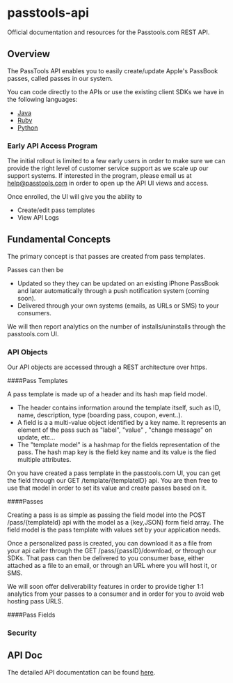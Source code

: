 passtools-api
=============

Official documentation and resources for the Passtools.com REST API.




## Overview

The PassTools API enables you to easily create/update Apple's PassBook passes, called passes in our system.

You can code directly to the APIs or use the existing client SDKs we have in the following languages:
* [Java](https://github.com/tello/passtools-java)
* [Ruby](https://github.com/tello/passtools-ruby)
* [Python](https://github.com/tello/passtools-python)



### Early API Access Program

The initial rollout is limited to a few early users in order to make sure we can provide the right level of customer service support as we scale up our support systems.
If interested in the program, please email us at help@passtools.com in order to open up the API UI views and access.

Once enrolled, the UI will give you the ability to 
* Create/edit pass templates
* View API Logs 


## Fundamental Concepts

The primary concept is that passes are created from pass templates. 

Passes can then be
* Updated so they they can be updated on an existing iPhone PassBook and later automatically 
through a push notification system (coming soon).
* Delivered through your own systems (emails, as URLs or SMS) to your consumers.

We will then report analytics on the number of installs/uninstalls through the passtools.com UI.



### API Objects

Our API objects are accessed through a REST architecture over https.

####Pass Templates

A pass template is made up of a header and its hash map field model.
* The header contains information around the template itself, such as ID, name, description, type (boarding pass, coupon, event..).
* A field is a a multi-value object identified by a key name. It represents an element of the pass such as "label", "value" , "change message" on update, etc...
* The "template model" is a hashmap for the fields representation of the pass. The hash map key is the field key name and its value is the fied multiple attributes.

On you have created a pass template in the passtools.com UI, you can get the field through our GET /template/{templateID} api.
You are then free to use that model in order to set its value and create passes based on it.

####Passes

Creating a pass is as simple as passing the field model into the POST /pass/{templateId} api with the model as a {key,JSON} form field array. 
The field model is the pass template with values set by your application needs.

Once a personalized pass is created, you can download it as a file from your api caller through the GET /pass/{passID}/download, or through our SDKs.
That pass can then be delivered to you consumer base, either attached as a file to an email, or through an URL where you will host it, or SMS.

We will soon offer deliverability features in order to provide tigher 1:1 analytics from your passes to a consumer and in order for you to avoid web hosting pass URLS.


####Pass Fields




### Security




## API Doc

The detailed API documentation can be found [here](https://github.com/tello/passtools-api/wiki/Methods).


